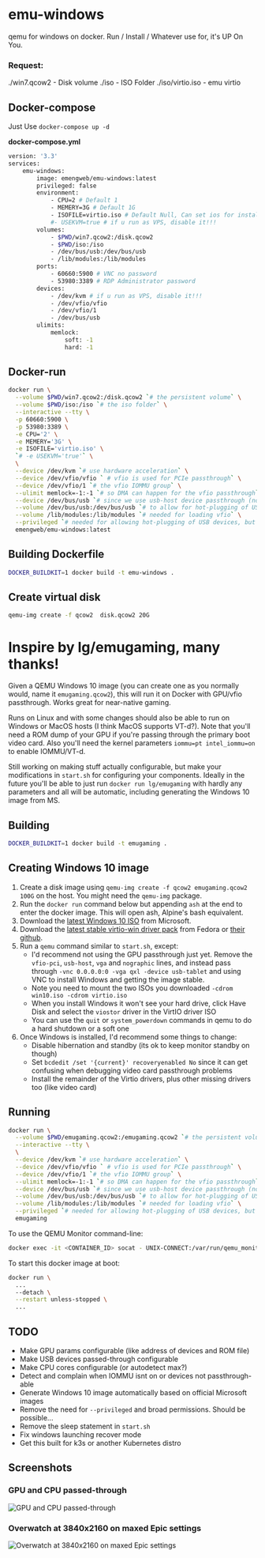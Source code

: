 # emu-windows
qemu for windows on docker.
Run / Install / Whatever use for, it's UP On You.

### Request:
./win7.qcow2 - Disk volume
./iso - ISO Folder
./iso/virtio.iso - emu virtio

## Docker-compose
Just Use ```docker-compose up -d```

**docker-compose.yml**
```bash
version: '3.3'
services:
    emu-windows:
        image: emengweb/emu-windows:latest
        privileged: false
        environment:
            - CPU=2 # Default 1
            - MEMERY=3G # Default 1G
            - ISOFILE=virtio.iso # Default Null, Can set ios for install custem OS
            #- USEKVM=true # if u run as VPS, disable it!!!
        volumes:
            - $PWD/win7.qcow2:/disk.qcow2
            - $PWD/iso:/iso
            - /dev/bus/usb:/dev/bus/usb
            - /lib/modules:/lib/modules
        ports:
            - 60660:5900 # VNC no password
            - 53980:3389 # RDP Administrator password
        devices:
            - /dev/kvm # if u run as VPS, disable it!!!
            - /dev/vfio/vfio
            - /dev/vfio/1
            - /dev/bus/usb
        ulimits:
            memlock:
                soft: -1
                hard: -1
```

## Docker-run

```bash
docker run \
  --volume $PWD/win7.qcow2:/disk.qcow2 `# the persistent volume` \
  --volume $PWD/iso:/iso `# the iso folder` \
  --interactive --tty \
  -p 60660:5900 \
  -p 53980:3389 \
  -e CPU='2' \
  -e MEMERY='3G' \
  -e ISOFILE='virtio.iso' \
  `# -e USEKVM='true'` \
  \
  --device /dev/kvm `# use hardware acceleration` \
  --device /dev/vfio/vfio ` # vfio is used for PCIe passthrough` \
  --device /dev/vfio/1 `# the vfio IOMMU group` \
  --ulimit memlock=-1:-1 `# so DMA can happen for the vfio passthrough` \
  --device /dev/bus/usb `# since we use usb-host device passthrough (note you can specify specific devices too)` \
  --volume /dev/bus/usb:/dev/bus/usb `# to allow for hot-plugging of USB devices` \
  --volume /lib/modules:/lib/modules `# needed for loading vfio` \
  --privileged `# needed for allowing hot-plugging of USB devices, but should be able to replace with cgroup stuff? also needed for modprobe commands` \
  emengweb/emu-windows:latest
```

## Building Dockerfile
```bash
DOCKER_BUILDKIT=1 docker build -t emu-windows .
```

## Create virtual disk
```bash
qemu-img create -f qcow2  disk.qcow2 20G
```




# Inspire by lg/emugaming, many thanks!

Given a QEMU Windows 10 image (you can create one as you normally would, name it `emugaming.qcow2`), this will run it on Docker with GPU/vfio passthrough. Works great for near-native gaming.

Runs on Linux and with some changes should also be able to run on Windows or MacOS hosts (I think MacOS supports VT-d?). Note that you'll need a ROM dump of your GPU if you're passing through the primary boot video card. Also you'll need the kernel parameters `iommu=pt intel_iommu=on` to enable IOMMU/VT-d.

Still working on making stuff actually configurable, but make your modifications in `start.sh` for configuring your components. Ideally in the future you'll be able to just run `docker run lg/emugaming` with hardly any parameters and all will be automatic, including generating the Windows 10 image from MS.

## Building

```bash
DOCKER_BUILDKIT=1 docker build -t emugaming .
```

## Creating Windows 10 image

1. Create a disk image using `qemu-img create -f qcow2 emugaming.qcow2 100G` on the host. You might need the `qemu-img` package.
2. Run the `docker run` command below but appending `ash` at the end to enter the docker image. This will open ash, Alpine's bash equivalent.
3. Download the [latest Windows 10 ISO](https://www.microsoft.com/en-us/software-download/windows10ISO) from Microsoft.
4. Download the [latest stable virtio-win driver pack](https://fedorapeople.org/groups/virt/virtio-win/direct-downloads/stable-virtio/virtio-win.iso) from Fedora or [their github](https://github.com/virtio-win/kvm-guest-drivers-windows).
5. Run a `qemu` command similar to `start.sh`, except:
    - I'd recommend not using the GPU passthrough just yet. Remove the `vfio-pci`, `usb-host`, `vga` and `nographic` lines, and instead pass through `-vnc 0.0.0.0:0 -vga qxl -device usb-tablet` and using VNC to install Windows and getting the image stable.
    - Note you need to mount the two ISOs you downloaded `-cdrom win10.iso -cdrom virtio.iso`
    - When you install Windows it won't see your hard drive, click Have Disk and select the `viostor` driver in the VirtIO driver ISO
    - You can use the `quit` or `system_powerdown` commands in qemu to do a hard shutdown or a soft one
6. Once Windows is installed, I'd recommend some things to change:
    - Disable hibernation and standby (its ok to keep monitor standby on though)
    - Set `bcdedit /set '{current}' recoveryenabled No` since it can get confusing when debugging video card passthrough problems
    - Install the remainder of the Virtio drivers, plus other missing drivers too (like video card)

## Running

```bash
docker run \
  --volume $PWD/emugaming.qcow2:/emugaming.qcow2 `# the persistent volume` \
  --interactive --tty \
  \
  --device /dev/kvm `# use hardware acceleration` \
  --device /dev/vfio/vfio ` # vfio is used for PCIe passthrough` \
  --device /dev/vfio/1 `# the vfio IOMMU group` \
  --ulimit memlock=-1:-1 `# so DMA can happen for the vfio passthrough` \
  --device /dev/bus/usb `# since we use usb-host device passthrough (note you can specify specific devices too)` \
  --volume /dev/bus/usb:/dev/bus/usb `# to allow for hot-plugging of USB devices` \
  --volume /lib/modules:/lib/modules `# needed for loading vfio` \
  --privileged `# needed for allowing hot-plugging of USB devices, but should be able to replace with cgroup stuff? also needed for modprobe commands` \
  emugaming
```

To use the QEMU Monitor command-line:
```bash
docker exec -it <CONTAINER_ID> socat - UNIX-CONNECT:/var/run/qemu_monitor
```

To start this docker image at boot:
```bash
docker run \
  ...
  --detach \
  --restart unless-stopped \
  ...
```

## TODO

- Make GPU params configurable (like address of devices and ROM file)
- Make USB devices passed-through configurable
- Make CPU cores configurable (or autodetect max?)
- Detect and complain when IOMMU isnt on or devices not passthrough-able
- Generate Windows 10 image automatically based on official Microsoft images
- Remove the need for `--privileged` and broad permissions. Should be possible...
- Remove the sleep statement in `start.sh`
- Fix windows launching recover mode
- Get this built for k3s or another Kubernetes distro

## Screenshots

### GPU and CPU passed-through
![GPU and CPU passed-through](screenshot3.png)

### Overwatch at 3840x2160 on maxed Epic settings
![Overwatch at 3840x2160 on maxed Epic settings](screenshot4.jpg)
